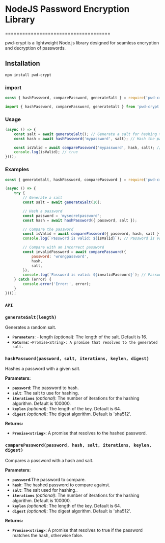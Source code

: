 # NodeJS Password Encryption Library

=====================================

pwd-crypt is a lightweight Node.js library designed for seamless encryption and decryption of passwords.

## Installation

```bash
npm install pwd-crypt


```

### import

```javascript
const { hashPassword, comparePassword, generateSalt } = require('pwd-crypt');
```

```javascript
import { hashPassword, comparePassword, generateSalt } from 'pwd-crypt';
```

### Usage

```javascript
(async () => {
    const salt = await generateSalt(); // Generate a salt for hashing the password
    const hash = await hashPassword('mypassword', salt); // Hash the password using the generated salt

    const isValid = await comparePassword('mypassword', hash, salt); // Compare the plaintext password with the hashed password
    console.log(isValid); // true
})();
```

### Examples

```javascript
const { generateSalt, hashPassword, comparePassword } = require('pwd-crypt');

(async () => {
    try {
        // Generate a salt
        const salt = await generateSalt(16);

        // Hash a password
        const password = 'mysecretpassword';
        const hash = await hashPassword({ password, salt });

        // Compare the password
        const isValid = await comparePassword({ password, hash, salt });
        console.log(`Password is valid: ${isValid}`); // Password is valid: true

        // Compare with an incorrect password
        const invalidPassword = await comparePassword({
            password: 'wrongpassword',
            hash,
            salt,
        });
        console.log(`Password is valid: ${invalidPassword}`); // Password is valid: false
    } catch (error) {
        console.error('Error:', error);
    }
})();
```

### `API`

### `generateSalt(length)`

Generates a random salt.

-   **`Parameters`**: - length (optional): The length of the salt. Default is 16.
-   **`Returns`**: -`Promise<string>: A promise that resolves to the generated salt.`

### `hashPassword(password, salt, iterations, keylen, digest)`

Hashes a password with a given salt.

**Parameters:**

-   **`password`**: The password to hash.
-   **`salt`**: The salt to use for hashing.
-   **`iterations`** _(optional)_: The number of iterations for the hashing algorithm. Default is 100000.
-   **`keylen`** _(optional)_: The length of the key. Default is 64.
-   **`digest`** _(optional)_: The digest algorithm. Default is 'sha512'.

**Returns:**

-   **`Promise<string>`**: A promise that resolves to the hashed password.

### `comparePassword(password, hash, salt, iterations, keylen, digest)`

Compares a password with a hash and salt.

**Parameters:**

-   **`password`**:The password to compare.
-   **`hash`**: The hashed password to compare against.
-   **`salt`**: The salt used for hashing..
-   **`iterations`** _(optional)_: The number of iterations for the hashing algorithm. Default is 100000.
-   **`keylen`** _(optional)_: The length of the key. Default is 64.
-   **`digest`** _(optional)_: The digest algorithm. Default is 'sha512'.

**Returns:**

-   **`Promise<string>`**: A promise that resolves to true if the password matches the hash, otherwise false.
